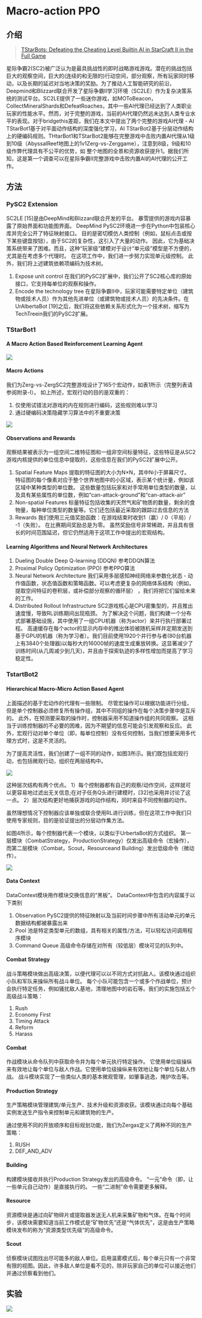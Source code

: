 # Macro-action PPO

## 介绍

> [TStarBots: Defeating the Cheating Level Builtin AI in StarCraft II in the Full Game](https://arxiv.org/pdf/1809.07193)

星际争霸2\(SC2\)被广泛认为是最具挑战性的即时战略游戏游戏。潜在的挑战包括巨大的观察空间，巨大的\(连续的和无限的\)行动空间，部分观察，所有玩家同时移动，以及长期的延迟对当地决策的奖励。为了推动人工智能研究的前沿，Deepmind和Blizzard联合开发了星际争霸II学习环境（SC2LE）作为复杂决策系统的测试平台。SC2LE提供了一些迷你游戏，如MOToBeacon，CollectMineralShards和DefeatRoaches，其中一些AI代理已经达到了人类职业玩家的性能水平。然而，对于完整的游戏，当前的AI代理仍然远未达到人类专业水平的表现。对于bridgethis差距，我们在本文中提出了两个完整的游戏AI代理 - AI TStarBot1基于对平面动作结构的深度强化学习，AI TStarBot2基于分层动作结构上的硬编码规则。THtarBot1和TStarBot2能够在完整游戏中击败内置AI代理从1级到10级（AbyssalReef地图上的1v1Zerg-vs-Zerggame），注意到8级，9级和10级作弊代理具有不公平的优势，如 整个地图的全景和资源收获提升1。据我们所知，这是第一个调查可以在星际争霸II完整游戏中击败内置AI的AI代理的公开工作。

## 方法

### PySC2 Extension

SC2LE \[15\]是由DeepMind和Blizzard联合开发的平台。 暴雪提供的游戏内容暴露了原始界面和功能图界面。 DeepMind PySC2环境进一步在Python中包装核心库并完全公开了特征映射接口。 目的是密切模仿人类控制（例如，鼠标点击或按下某些键盘按钮），由于SC2的复杂性，这引入了大量的动作。 因此，它为基础决策系统带来了困难。而且，这种“玩家级”建模对于设计“单元级”模型是不方便的，尤其是在考虑多个代理时。 在这项工作中，我们进一步努力实现单元级控制。 此外，我们将上述建筑依赖项编码为技术树。

1. Expose unit control 在我们的PySC2扩展中，我们公开了SC2核心库的原始接口，它支持每单位的观察和操作。
2. Encode the technology tree 在星际争霸II中，玩家可能需要特定单位（建筑物或技术人员）作为其他先进单位（或建筑物或技术人员）的先决条件。在UrAlbertaBot \[19\]之后，我们将这些依赖关系形式化为一个技术树，缩写为TechTreein我们的PySC2扩展。

### TStarBot1

#### A Macro Action Based Reinforcement Learning Agent

![](../../.gitbook/assets/image%20%2810%29.png)

#### Macro Actions

我们为Zerg-vs-ZergSC2完整游戏设计了165个宏动作，如表1所示（完整列表请参阅附录-I）。 如上所述，宏观行动的目的是双重的：

1. 仅使用试错法对游戏的内在规则进行编码，这些规则难以学习
2. 通过硬编码决策隐藏学习算法中的不重要决策

![](../../.gitbook/assets/image%20%2813%29.png)

#### Observations and Rewards

观察结果被表示为一组空间二维特征图和一组非空间标量特征，这些特征是从SC2 游戏内核提供的单位信息中提取的，这些信息在我们的PySC2扩展中公开。

1. Spatial Feature Maps 提取的特征图的大小为N×N，其中N小于屏幕尺寸。 特征图的每个像素对应于整个世界地图中的小区域，表示某个统计量，例如该区域中某种类型的单位数。 这些数量包括玩家和对手常用单位类型的数量，以及具有某些属性的单位数，例如“can-attack-ground”和“can-attack-air”
2. Non-spatial Features 标量特征包括收集的天然气和矿物质的数量，剩余的食物量，每种单位类型的数量等。它们还包括最近采取的跟踪过去信息的方法
3. Rewards 我们使用三元值奖励函数：在游戏结束时收到1（赢）/ 0（平局）/ -1（失败）。 在比赛期间奖励总是为零。 虽然奖励信号非常稀疏，并且具有很长的时间范围延迟，但它仍然适用于这项工作中提出的宏观结构。

#### Learning Algorithms and Neural Network Architectures

1. Dueling Double Deep Q-learning \(DDQN\) 参考DDQN算法
2. Proximal Policy Optimization \(PPO\) 参考PPO算法
3. Neural Network Architecture 我们采用多层感知神经网络来参数化状态 - 动作值函数，状态值函数和策略函数。可以考虑更复杂的网络体系结构（例如，提取空间特征的卷积层，或补偿部分观察的循环层） ，我们将把它们留给未来的工作。
4. Distributed Rollout Infrastructure SC2游戏核心是CPU密集型的，并且推出速度慢，导致RL训练期间出现瓶颈。 为了解决这个问题，我们构建一个分布式部署基础设施，其中使用了一组CPU机器（称为actor）来并行执行部署过程。 高速缓存在每个actor的显示内存中的推出体验被随机采样并定期发送到基于GPU的机器（称为学习者）。我们目前使用1920个并行参与者\(80台机器上有3840个处理器\)以每秒大约16000帧的速度生成重放转换。这显著减少了训练时间\(从几周减少到几天\)，并且由于探索轨迹的多样性增加而提高了学习稳定性。

### TstartBot2

#### Hierarchical Macro-Micro Action Based Agent

上面描述的基于宏动作的代理有一些限制。 尽管宏操作可以根据功能进行分组，但是单个控制器必须修复所有操作组，其中不同组的操作在每个决策步骤中是互斥的。 此外，在预测要采取的操作时，控制器采用不知道操作组的共同观察。 这相当于训练控制器的不必要的困难，因为不期望的信息可能会引发观察和反应。 此外，宏观行动对单个单位（即，每单位控制）没有任何控制，当我们想要采用多代理方式时，这是不灵活的。

为了提高灵活性，我们创建了一组不同的动作，如图3所示。我们既包括宏观行动，也包括微观行动，组织在两层结构中。

![](../../.gitbook/assets/image%20%28121%29.png)

这种层次结构有两个优点。 1）每个控制器都有自己的观察/动作空间，这样就可以更容易地过滤出无关信息;在对子任务Q头进行建模时，\[32\]也采用并讨论了这一点。 2）层次结构更好地捕获游戏的动作结构，同时来自不同控制器的动作。

虽然理想情况下控制器应该单独或联合使用RL进行训练，但在这项工作中我们只使用专家规则，目的是验证提出的分层动作集方法。

如图4所示，每个控制器代表一个模块，以类似于UrbertaBot的方式组织。 第一层模块（CombatStrategy，ProductionStrategy）仅发出高级命令（宏操作），而第二层模块（Combat，Scout，Resourceand Building）发出低级命令（微动作）。

![](../../.gitbook/assets/image%20%2811%29.png)

#### Data Context

DataContext模块用作模块交换信息的“黑板”。 DataContext中包含的内容属于以下类别

1. Observation PySC2提供的特征映射以及当前时间步骤中所有活动单元的单元数据结构都被暴露出来
2. Pool 池是特定类型单元的数组，具有相关的属性/方法，可以轻松访问调用程序模块
3. Command Queue 高级命令存储在对所有（较低层）模块可见的队列中。

#### Combat Strategy

战斗策略模块做出高级决策，以便代理可以以不同方式对抗敌人。该模块通过组织小队和军队来操纵所有战斗单位。 每个小队可能包含一个或多个作战单位，预计会执行特定任务，例如骚扰敌人基地，清理地图中的岩石等。我们的实施包括五个高级战斗策略：

1. Rush
2. Economy First
3. Timing Attack
4. Reform
5. Harass

#### Combat

作战模块从命令队列中获取命令并为每个单元执行特定操作。 它使用单位级操纵来有效地让每个单位与敌人作战。它使用单位级操纵来有效地让每个单位与敌人作战。 战斗模块实现了一些类似人类的基本微观管理，如肇事逃逸，掩护攻击等。

#### Production Strategy

生产策略模块管理建筑/单元生产、技术升级和资源收获。该模块通过向每个基础实例发送生产指令来控制单元和建筑物的生产。

通过使用不同的开放顺序和目标规划功能，我们为Zergas定义了两种不同的生产策略：

1. RUSH
2. DEF\_AND\_ADV

#### Building

构建模块接收并执行Production Strategy发出的高级命令。 “一元”命令（即，让一些单元自己动作）是直接执行的。 一些“二进制”命令需要更多解释。

#### Resource

资源模块是通过向矿物碎片或提取器发送无人机来采集矿物和气体。在每个时间步，该模块需要知道当前工作模式是“矿物优先”还是“气体优先”，这是由生产策略模块发布的称为“资源类型优先级”的高级命令。

#### Scout

侦察模块试图找出尽可能多的敌人单位。启用温雾模式后，每个单元只有一个非常有限的视图。因此，许多敌人单位是看不见的，除非玩家自己的单位可以接近他们并通过侦察看到他们。

## 实验

![](../../.gitbook/assets/image%20%2830%29.png)











